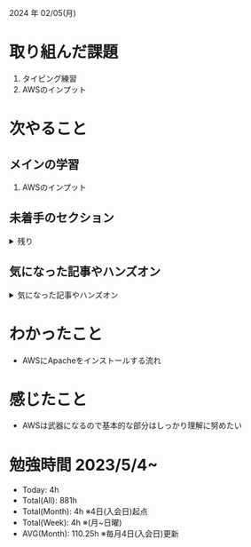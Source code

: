 
2024 年 02/05(月)

# 取り組んだ課題
1. タイピング練習
2. AWSのインプット
 
# 次やること

## メインの学習

1. AWSのインプット

## 未着手のセクション

<details>

<summary>残り</summary>

### インフラ側
* 継続的インテグレーション
* デプロイ
* Terraform

</details>

## 気になった記事やハンズオン

<details>

<summary>気になった記事やハンズオン</summary>

### Go
1. [古典学派的テストとGoで考える持続可能なアーキテクチャ入門](https://zenn.dev/jy8752/books/73769005e6afa9/viewer/chapter1)
2. [クリーンアーキテクチャ](https://nuits.jp/entry/easiest-clean-architecture-2019-09)
3. [Goにおけるメモリ管理の可視化](https://zenn.dev/kazu1029/articles/38ab3d99ef0de3)

### TS
1. [TypeChallenge](https://github.com/type-challenges/type-challenges/tree/main/questions/00004-easy-pick)

### 低レイヤ

1. [Putting the “You” in CPU](https://cpu.land/)

</details>

# わかったこと

* AWSにApacheをインストールする流れ

# 感じたこと

* AWSは武器になるので基本的な部分はしっかり理解に努めたい

# 勉強時間 2023/5/4~

* Today: 4h
* Total(All): 881h　
* Total(Month): 4h ※4日(入会日)起点
* Total(Week): 4h ※(月~日曜)
* AVG(Month): 110.25h ※毎月4日(入会日)更新
